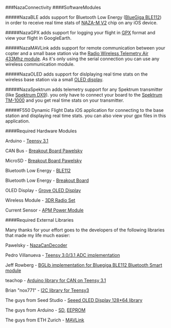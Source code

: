 ###NazaConnectivity
####SoftwareModules

#####NazaBLE
adds support for Bluetooth Low Energy ([BlueGiga BLE112](https://www.bluegiga.com/evaluation_BLE112)) in order to receive real time stats of [NAZA-M V2](www.dji.com/product/naza-m-v2) chip on any iOS device.

#####NazaGPX
adds support for logging your flight in [GPX](http://www.topografix.com/gpx.asp) format and view your flight in GoogleEarth.


#####NazaMAVLink
adds support for remote communication between your copter and a small base station via the [Radio Wireless Telemetry Air 433Mhz module](https://store.3drobotics.com/products/3dr-radio). As it's only using the serial connection you can use any wireless communication module.

#####NazaOLED
adds support for dislplaying real time stats on the wireless base station via a small [OLED display](https://github.com/Seeed-Studio/OLED_Display_128X64).

#####NazaSpektrum
adds telemetry support for any Spektrum transmitter (like [Spektrum DX9](http://spektrumrc.com/Products/Default.aspx?ProdID=SPMR9900)). you only have to connect your board to the [Spektrum TM-1000](http://spektrumrc.com/Products/Default.aspx?ProdID=SPM9548) and you get real time stats on your transmitter.

#####F550 Dynamic Flight Data
iOS application for connecting to the base station and displaying real time stats.
you can also view your gpx files in this application.

####Required Hardware Modules

Arduino - [Teensy 3.1](https://www.pjrc.com/teensy/teensy31.html)

CAN Bus - [Breakout Board Pawelsky](http://www.rcgroups.com/forums/showthread.php?t=2071772)

MicroSD - [Breakout Board Pawelsky](http://www.rcgroups.com/forums/showthread.php?t=2071772)

Bluetooth Low Energy - [BLE112](https://www.bluegiga.com/evaluation_BLE112)

Bluetooth Low Energy - [Breakout Board](http://www.inmojo.com/store/jeff-rowberg/item/ble112-bluetooth-low-energy-breakout)

OLED Display - [Grove OLED Display](https://github.com/Seeed-Studio/Grove_OLED_Display_128X64)

Wireless Module - [3DR Radio Set](https://store.3drobotics.com/products/3dr-radio)

Current Sensor - [APM Power Module](https://store.3drobotics.com/products/apm-power-module-with-xt60-connectors)

####Required External Libraries

Many thanks for your effort goes to the developers of the following libraries that made my life much easier:

Pawelsky - [NazaCanDecoder](http://www.rcgroups.com/forums/showthread.php?t=2071772)

Pedro Villanueva - [Teensy 3.0/3.1 ADC implementation](https://github.com/pedvide/ADC)

Jeff Rowberg - [BGLib implementation for Bluegiga BLE112 Bluetooth Smart module](https://github.com/jrowberg/bglib)

teachop - [Arduino library for CAN on Teensy 3.1](https://github.com/teachop/FlexCAN_Library)

Brian "nox771" - [I2C library for Teensy3](http://forum.pjrc.com/threads/21680-New-I2C-library-for-Teensy3)

The guys from Seed Studio - [Seeed OLED Display 128*64 library](https://github.com/Seeed-Studio/Grove_OLED_Display_128X64)

The guys from Arduino - [SD](http://arduino.cc/de/Reference/SD), [EEPROM](http://arduino.cc/de/Reference/EEPROM)

The guys from ETH Zurich - [MAVLink](https://pixhawk.ethz.ch/mavlink/)
